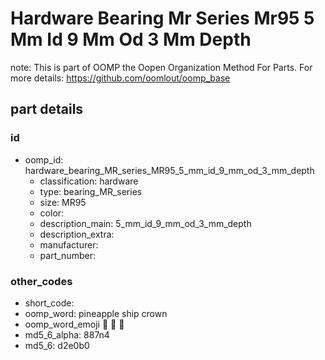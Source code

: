 # Hardware Bearing Mr Series Mr95 5 Mm Id 9 Mm Od 3 Mm Depth  

note: This is part of OOMP the Oopen Organization Method For Parts. For more details: https://github.com/oomlout/oomp_base

##  part details





### id
* oomp_id: hardware_bearing_MR_series_MR95_5_mm_id_9_mm_od_3_mm_depth
  * classification: hardware
  * type: bearing_MR_series
  * size: MR95
  * color: 
  * description_main: 5_mm_id_9_mm_od_3_mm_depth
  * description_extra: 
  * manufacturer: 
  * part_number: 

### other_codes
* short_code: 
* oomp_word: pineapple ship crown
* oomp_word_emoji :pineapple: :ship: :crown:
* md5_6_alpha: 887n4
* md5_6: d2e0b0